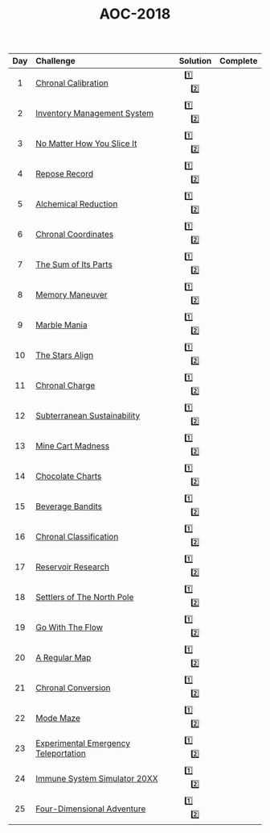 # <p align="center"> AOC-2018 </p>
<br>

| Day | Challenge | Solution | Complete |
|:---:|:---|:---:|:---:|
| 1 | [Chronal Calibration](https://adventofcode.com/2018/day/1) | [:one:](./src/day01/part1.py)  &nbsp;  &nbsp;  &nbsp;  [:two:](./src/day01/part2.py) |
| 2 | [Inventory Management System](https://adventofcode.com/2018/day/2) | [:one:](./src/day02/part1.py)  &nbsp;  &nbsp;  &nbsp;  [:two:](./src/day02/part2.py) |
| 3 | [No Matter How You Slice It](https://adventofcode.com/2018/day/3) | [:one:](./src/day03/part1.py)  &nbsp;  &nbsp;  &nbsp;  [:two:](./src/day03/part2.py) |
| 4 | [Repose Record](https://adventofcode.com/2018/day/4) | [:one:](./src/day04/part1.py)  &nbsp;  &nbsp;  &nbsp;  [:two:](./src/day04/part2.py) |
| 5 | [Alchemical Reduction](https://adventofcode.com/2018/day/5) | [:one:](./src/day05/part1.py)  &nbsp;  &nbsp;  &nbsp;  [:two:](./src/day05/part2.py) |
| 6 | [Chronal Coordinates](https://adventofcode.com/2018/day/6) | [:one:](./src/day06/part1.py)  &nbsp;  &nbsp;  &nbsp;  [:two:](./src/day06/part2.py) |
| 7 | [The Sum of Its Parts](https://adventofcode.com/2018/day/7) | [:one:](./src/day07/part1.py)  &nbsp;  &nbsp;  &nbsp;  [:two:](./src/day07/part2.py) |
| 8 | [Memory Maneuver](https://adventofcode.com/2018/day/8) | [:one:](./src/day08/part1.py)  &nbsp;  &nbsp;  &nbsp;  [:two:](./src/day08/part2.py) |
| 9 | [Marble Mania](https://adventofcode.com/2018/day/9) | [:one:](./src/day09/part1.py)  &nbsp;  &nbsp;  &nbsp;  [:two:](./src/day09/part2.py) |
| 10 | [The Stars Align](https://adventofcode.com/2018/day/10) | [:one:](./src/day10/part1.py)  &nbsp;  &nbsp;  &nbsp;  [:two:](./src/day10/part2.py) |
| 11 | [Chronal Charge](https://adventofcode.com/2018/day/11) | [:one:](./src/day11/part1.py)  &nbsp;  &nbsp;  &nbsp;  [:two:](./src/day11/part2.py) |
| 12 | [Subterranean Sustainability](https://adventofcode.com/2018/day/12) | [:one:](./src/day12/part12.py)  &nbsp;  &nbsp;  &nbsp;  [:two:](./src/day12/part12.py) |
| 13 | [Mine Cart Madness](https://adventofcode.com/2018/day/13) | [:one:](./src/day13/part1.py)  &nbsp;  &nbsp;  &nbsp;  [:two:](./src/day13/part2.py) |
| 14 | [Chocolate Charts](https://adventofcode.com/2018/day/14) | [:one:](./src/day14/part1.py)  &nbsp;  &nbsp;  &nbsp;  [:two:](./src/day14/part2.py) |
| 15 | [Beverage Bandits](https://adventofcode.com/2018/day/15) | [:one:](./src/day15/part1.py)  &nbsp;  &nbsp;  &nbsp;  [:two:](./src/day15/part2.py) |
| 16 | [Chronal Classification](https://adventofcode.com/2018/day/16) | [:one:](./src/day16/part12.py)  &nbsp;  &nbsp;  &nbsp;  [:two:](./src/day16/part12.py) |
| 17 | [Reservoir Research](https://adventofcode.com/2018/day/17) | [:one:](./src/day17/part12.py)  &nbsp;  &nbsp;  &nbsp;  [:two:](./src/day17/part12.py) |
| 18 | [Settlers of The North Pole](https://adventofcode.com/2018/day/18) | [:one:](./src/day18/part12.py)  &nbsp;  &nbsp;  &nbsp;  [:two:](./src/day18/part12.py) |
| 19 | [Go With The Flow](https://adventofcode.com/2018/day/19) | [:one:](./src/day19/part1.py)  &nbsp;  &nbsp;  &nbsp;  [:two:](./src/day19/part2.py) |
| 20 | [A Regular Map](https://adventofcode.com/2018/day/20) | [:one:](./src/day20/part12.py)  &nbsp;  &nbsp;  &nbsp;  [:two:](./src/day20/part12.py) |
| 21 | [Chronal Conversion](https://adventofcode.com/2018/day/21) | [:one:](./src/day21/part1.py)  &nbsp;  &nbsp;  &nbsp;  [:two:](./src/day21/part2.py) |
| 22 | [Mode Maze](https://adventofcode.com/2018/day/22) | [:one:](./src/day22/part1.py)  &nbsp;  &nbsp;  &nbsp;  [:two:](./src/day22/part2.py) |
| 23 | [Experimental Emergency Teleportation](https://adventofcode.com/2018/day/23) | [:one:](./src/day23/part1.py)  &nbsp;  &nbsp;  &nbsp;  [:two:](./src/day23/part2.py) |
| 24 | [Immune System Simulator 20XX](https://adventofcode.com/2018/day/24) | [:one:](./src/day24/part12.py)  &nbsp;  &nbsp;  &nbsp;  [:two:](./src/day24/part12.py) |
| 25 | [Four-Dimensional Adventure](https://adventofcode.com/2018/day/25) | [:one:](./src/day25/part1.py)  &nbsp;  &nbsp;  &nbsp;  [:two:](./src/day25/part1.py) |
